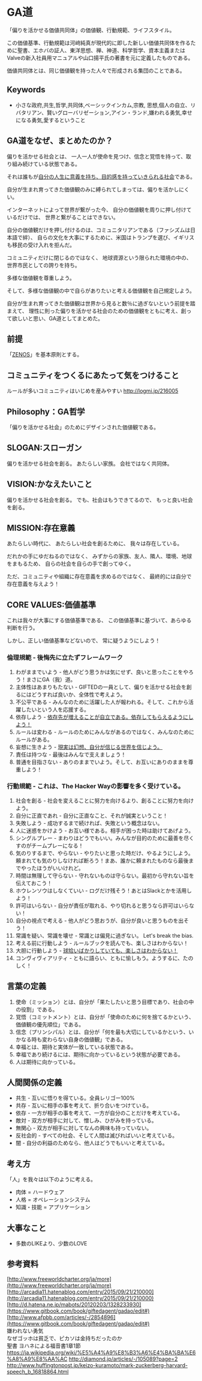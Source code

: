 # GA道

「偏りを活かせる価値共同体」の価値観、行動規範、ライフスタイル。

この価値基準、行動規範は河﨑純真が現代的に即した新しい価値共同体を作るために聖書、エホバの証人、東洋思想、禅、神道、科学哲学、資本主義またはValveの新入社員用マニュアルや山口揚平氏の著書を元に定義したものである。

価値共同体とは、同じ価値観を持った人々で形成される集団のことである。

## Keywords

* 小さな政府,共生,哲学,共同体,ベーシックインカム,宗教, 思想,個人の自立、リバタリアン、賢いグローバリゼーション,アイン・ランド,嫌われる勇気,幸せになる勇気,愛するということ

## GA道をなぜ、まとめたのか？

偏りを活かせる社会とは、
一人一人が使命を見つけ、信念と覚悟を持って、取り組み続けている状態である。

それは誰もが[自分の人生に意義を持ち、目的感を持っていきられる社会](http://www.huffingtonpost.jp/keizo-kuramoto/mark-zuckerberg-harvard-speech_b_16818864.html)である。

自分が生まれ育ってきた価値観のみに縛られてしまっては、偏りを活かしにくい。

インターネットによって世界が繋がった今、
自分の価値観を周りに押し付けているだけでは、
世界と繋がることはできない。

自分の価値観だけを押し付けるのは、コミュニタリアンである（ファシズムは日本語で絆）、
自らの文化を大事にするために、米国はトランプを選び、イギリスも移民の受け入れを拒んだ。

コミュニティだけに閉じるのではなく、
地球資源という限られた環境の中の、
世界市民としての誇りを持ち。

多様な価値観を尊重しよう。

そして、多様な価値観の中で自らがありたいと考える価値観を自己規定しよう。

自分が生まれ育ってきた価値観は世界から見ると数％に過ぎないという前提を踏まえて、
理性に則った偏りを活かせる社会のための価値観をともに考え、創って欲しいと思い、GA道としてまとめた。

## 前提

「[ZENOS](https://github.com/ozcn/zenos)」を基本原則とする。

## コミュニティをつくるにあたって気をつけること

ルールが多いコミュニティはいじめを産みやすい
http://logmi.jp/216005

## Philosophy：GA哲学

「偏りを活かせる社会」のためにデザインされた価値観である。

## SLOGAN:スローガン

偏りを活かせる社会を創る。
あたらしい家族。
会社ではなく共同体。

## VISION:かなえたいこと

偏りを活かせる社会を創る。
でも、社会はもうできてるので、
もっと良い社会を創る。

## MISSION:存在意義

あたらしい時代に、
あたらしい社会を創るために、
我々は存在している。

だれかの手にゆだねるのではなく、
みずからの家族、友人、隣人、環境、地球をまもるため、
自らの社会を自らの手で創ってゆく。

ただ、コミュニティや組織に存在意義を求めるのではなく、
最終的には自分で存在意義を与えよう！

## CORE VALUES:価値基準

これは我々が大事にする価値基準である、
この価値基準に基づいて、あらゆる判断を行う。

しかし、正しい価値基準などないので、
常に疑うようにしよう！

### 倫理規範 - 後悔先に立たずフレームワーク

1. わがままでいよう - 他人がどう思うかは気にせず、良いと思ったことをやろう！まさにGA（我）道。
1. 主体性はあまりもたない - GIFTEDの一員として、偏りを活かせる社会を創るにはどうすれば良いか、全体性で考えよう。
1. 不公平である - みんなのために活躍した人が報われる。そして、これから活躍したいという人を応援する。
1. 依存しよう - [依存先が増えることが自立である。依存してもらえるようにしよう！](http://www.univcoop.or.jp/parents/kyosai/parents_guide01.html)
1. ルールは変わる - ルールのためにみんながあるのではなく、みんなのためにルールがある。
1. 妄想に生きよう - [現実は幻想、自分が信じる世界を信じよう。](https://www.amazon.co.jp/dp/4906708544)
1. 責任は持つな - 最後はみんなで支えましょう！
1. 普通を目指さない - ありのままでいよう。そして、お互いにありのままを尊重しよう！

### 行動規範 - これは、The Hacker Wayの影響を多く受けている。

1. 社会を創る - 社会を変えることに努力を向けるより、創ることに努力を向けよう。
1. 自分に正直であれ - 自分に正直なこと、それが誠実ということ！
1. 失敗しよう - 成功するまで続ければ、失敗という概念はない。
1. 人に迷惑をかけよう - お互い様である。相手が困った時は助けてあげよう。
1. シングルプレー - まわりはどうでもいい。みんなが目的のために最善を尽くすのがチームプレーになる！
1. 気のりするまで、やらない - やりたいと思った時だけ、やるようにしよう。頼まれても気のりしなければ断ろう！まあ、誰かに頼まれたものなら最後までやったほうがいいけれど。
1. 時間は無理して守らない - 守れないものは守らない。最初から守れない旨を伝えておこう！
1. ホウレンソウはしなくていい - ログだけ残そう！あとはSlackとかを活用しよう！
1. 許可はいらない - 自分が責任が取れる、やり切れると思うなら許可はいらない！
1. 自分の視点で考える - 他人がどう思おうが、自分が良いと思うものを出そう！
1. 常識を疑い、常識を壊せ - 常識とは偏見に過ぎない。 Let's break the bias.
1. 考える前に行動しよう - ルールブックを読んでも、楽しさはわからない！
1. 大胆に行動しよう - [球拾いばかりしていても、楽しさはわからない！](http://qreators.jp/content/326/)
1. コンヴィヴィアリティ - ともに語らい、ともに愉しもう。ようするに、たのしく！

## 言葉の定義

1. 使命（ミッション）とは、自分が「果たしたいと思う目標であり、社会の中の役割」である。
2. 覚悟（コミットメント）とは、自分が「使命のために何を捨てるかという、価値観の優先順位」である。
3. 信念（プリンシパル）とは、自分が「何を最も大切にしているかという、いかなる時も変わらない自身の価値観」である。
4. 幸福とは、期待と実体が一致している状態である。
5. 幸福であり続けるには、期待に向かっているという状態が必要である。
6. 人は期待に向かっている。

## 人間関係の定義

* 共生 - 互いに悟りを得ている。全員レリゴー100%
* 共存 - 互いに相手の事を考えて、折り合いをつけている。
* 依存 - 一方が相手の事を考えて、一方が自分のことだけを考えている。
* 敵対 - 双方が相手に対して、憎しみ、ひがみを持っている。
* 無関心 - 双方が相手に対してなんの興味も持っていない。
* 反社会的 - すべての社会、そして人間は滅びればいいと考えている。
* 闇 - 自分の利益のためなら、他人はどうでもいいと考えている。

## 考え方

「人」を我々は以下のように考える。

* 肉体 = ハードウェア
* 人格 = オペレーションシステム
* 知識・技能 = アプリケーション

## 大事なこと

* 多数のLIKEより、少数のLOVE

## 参考資料

[http://www.freeworldcharter.org/ja/more](http://www.freeworldcharter.org/ja/more)  
[http://arcadia11.hatenablog.com/entry/2015/09/21/210000](http://arcadia11.hatenablog.com/entry/2015/09/21/210000)  
[http://d.hatena.ne.jp/mabots/20120203/1328233930](https://www.gitbook.com/book/giftedagent/gadao/edit#)  
[http://www.afpbb.com/articles/-/2854896](https://www.gitbook.com/book/giftedagent/gadao/edit#)  
嫌われない勇気  
なぜゴッホは貧乏で、ピカソは金持ちだったのか  
聖書 ヨハネによる福音書1章1節
https://ja.wikipedia.org/wiki/%E5%A4%A9%E8%B3%A6%E4%BA%BA%E6%A8%A9%E8%AA%AC
http://diamond.jp/articles/-/105089?page=2
http://www.huffingtonpost.jp/keizo-kuramoto/mark-zuckerberg-harvard-speech_b_16818864.html
